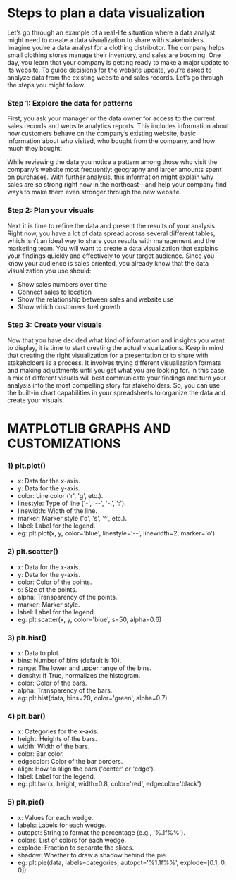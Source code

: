 # Steps to plan a data visualization
Let’s go through an example of a real-life situation where a data analyst might need to create a data visualization to share with stakeholders. Imagine you’re a data analyst for a clothing distributor. The company helps small clothing stores manage their inventory, and sales are booming. One day, you learn that your company is getting ready to make a major update to its website. To guide decisions for the website update, you’re asked to analyze data from the existing website and sales records. Let’s go through the steps you might follow. 

### Step 1: Explore the data for patterns
First, you ask your manager or the data owner for access to the current sales records and website analytics reports. This includes information about how customers behave on the company’s existing website, basic information about who visited, who bought from the company, and how much they bought.

While reviewing the data you notice a pattern among those who visit the company’s website most frequently: geography and larger amounts spent on purchases. With further analysis, this information might explain why sales are so strong right now in the northeast—and help your company find ways to make them even stronger through the new website. 

### Step 2: Plan your visuals
Next it is time to refine the data and present the results of your analysis. Right now, you have a lot of data spread across several different tables, which isn’t an ideal way to share your results with management and the marketing team. You will want to create a data visualization that explains your findings quickly and effectively to your target audience. Since you know your audience is sales oriented, you already know that the data visualization you use should:

* Show sales numbers over time
* Connect sales to location
* Show the relationship between sales and website use
* Show which customers fuel growth

### Step 3: Create your visuals
Now that you have decided what kind of information and insights you want to display, it is time to start creating the actual visualizations. Keep in mind that creating the right visualization for a presentation or to share with stakeholders is a process. It involves trying different visualization formats and making adjustments until you get what you are looking for. In this case, a mix of different visuals will best communicate your findings and turn your analysis into the most compelling story for stakeholders. So, you can use the built-in chart capabilities in your spreadsheets to organize the data and create your visuals.


# MATPLOTLIB GRAPHS AND CUSTOMIZATIONS 

### 1) plt.plot()
* x: Data for the x-axis.
* y: Data for the y-axis.
* color: Line color ('r', 'g', etc.).
* linestyle: Type of line ('-', '--', '-.', ':').
* linewidth: Width of the line.
* marker: Marker style ('o', 's', '^', etc.).
* label: Label for the legend.
* eg: plt.plot(x, y, color='blue', linestyle='--', linewidth=2, marker='o')

### 2) plt.scatter()
* x: Data for the x-axis.
* y: Data for the y-axis.
* color: Color of the points.
* s: Size of the points.
* alpha: Transparency of the points.
* marker: Marker style.
* label: Label for the legend.
* eg: plt.scatter(x, y, color='blue', s=50, alpha=0.6)

### 3) plt.hist()
* x: Data to plot.
* bins: Number of bins (default is 10).
* range: The lower and upper range of the bins.
* density: If True, normalizes the histogram.
* color: Color of the bars.
* alpha: Transparency of the bars.
* eg: plt.hist(data, bins=20, color='green', alpha=0.7)

### 4) plt.bar()
* x: Categories for the x-axis.
* height: Heights of the bars.
* width: Width of the bars.
* color: Bar color.
* edgecolor: Color of the bar borders.
* align: How to align the bars ('center' or 'edge').
* label: Label for the legend.
* eg: plt.bar(x, height, width=0.8, color='red', edgecolor='black')

### 5) plt.pie()
* x: Values for each wedge.
* labels: Labels for each wedge.
* autopct: String to format the percentage (e.g., '%.1f%%').
* colors: List of colors for each wedge.
* explode: Fraction to separate the slices.
* shadow: Whether to draw a shadow behind the pie.
* eg: plt.pie(data, labels=categories, autopct='%1.1f%%', explode=[0.1, 0, 0])

